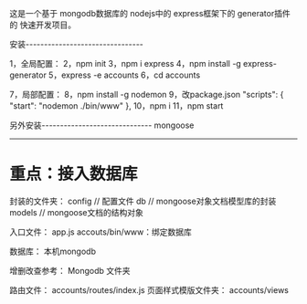 这是一个基于
mongodb数据库的
nodejs中的
express框架下的
generator插件的
快速开发项目。

安装--------------------------------

1，全局配置：
2，npm init
3，npm i express
4，npm install -g express-generator
5，express -e accounts
6，cd accounts

7，局部配置：
8，npm install -g nodemon
9，改package.json 
  "scripts": {
    "start": "nodemon ./bin/www"
  },
10，npm i
11，npm start


另外安装------------------------------
mongoose

------------------------------------
# 重点：接入数据库

封装的文件夹：
config  // 配置文件
db      // mongoose对象文档模型库的封装
models  // mongoose文档的结构对象

入口文件：
app.js
accouts/bin/www：绑定数据库

数据库：
本机mongodb

增删改查参考：
Mongodb 文件夹

路由文件：
accounts/routes/index.js
页面样式模版文件夹：
accounts/views


